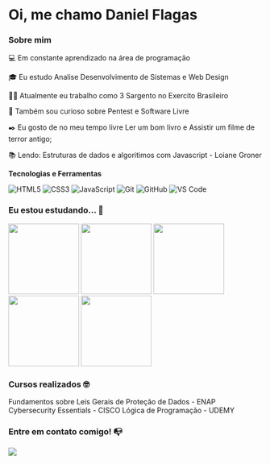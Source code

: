 # Oi, me chamo Daniel Flagas 

### Sobre mim

💻 Em constante aprendizado na área de programação

<!-- Isso é um comentário, não irá aparecer no seu perfil
(Abaixo você seleciona o curso que você está fazendo no momento) -->

🎓 Eu estudo Analise Desenvolvimento de Sistemas e Web Design

👩‍💻 Atualmente eu trabalho como 3 Sargento no Exercito Brasileiro

🔎 Também sou curioso sobre Pentest e Software Livre

✒️ Eu gosto de no meu tempo livre Ler um bom livro e Assistir um filme de terror antigo;

📚 Lendo: Estruturas de dados e algoritimos com Javascript - Loiane Groner

**Tecnologias e Ferramentas**

<!-- (Aqui você pode adicionar tecnologias que aprendeu no curso, já listamos algumas delas, e outras que já domina)) -->

![HTML5](https://img.shields.io/badge/html5-%23E34F26.svg?style=for-the-badge&logo=html5&logoColor=white)
![CSS3](https://img.shields.io/badge/css3-%231572B6.svg?style=for-the-badge&logo=css3&logoColor=white)
![JavaScript](https://img.shields.io/badge/javascript-%23323330.svg?style=for-the-badge&logo=javascript&logoColor=%23F7DF1E)
![Git](https://img.shields.io/badge/git-%23F05033.svg?style=for-the-badge&logo=git&logoColor=white)
![GitHub](https://img.shields.io/badge/github-%23121011.svg?style=for-the-badge&logo=github&logoColor=white)
![VS Code](https://img.shields.io/badge/VS%20Code-0078d7.svg?style=for-the-badge&logo=visual-studio-code&logoColor=white)

<!-- (Já colocar tecnologias do On Demand que aprende no curso)) -->

### Eu estou estudando... 🧩
<!-- (Aqui você pode adicionar tecnologias que está estudando, inclusive para aumentar essa lista você listamos algumas das tecnologias ensinadas na nossa [Assinatura On Demand](https://cubos.academy/cubosondemand)) -->
<img height="140em" img src="https://cdn.jsdelivr.net/gh/devicons/devicon/icons/c/c-original.svg" /> <img height="140em" img src="https://cdn.jsdelivr.net/gh/devicons/devicon/icons/cplusplus/cplusplus-original.svg" /> <img height="140em" img src="https://cdn.jsdelivr.net/gh/devicons/devicon/icons/csharp/csharp-original.svg" /> <img height="140em" img src="https://cdn.jsdelivr.net/gh/devicons/devicon/icons/java/java-original-wordmark.svg" /> <img height="140em" img src="https://cdn.jsdelivr.net/gh/devicons/devicon/icons/javascript/javascript-original.svg" />


<!-- (Você pode adicionar novas tecnologias insira ![Nome da Tecnologia](https://img.shields.io/badge/-[Nome da tecnologia]-[Cor do fundo]?style=flat-square&logo=[Nome da tecnologia])) -->

### Cursos realizados 🤓

Fundamentos sobre Leis Gerais de Proteção de Dados - ENAP
Cybersecurity Essentials - CISCO
Lógica de Programação - UDEMY



### Entre em contato comigo! 📭
<div>
<a href="https://www.linkedin.com/in/daniel-lira-82a643264?lipi=urn%3Ali%3Apage%3Ad_flagship3_profile_view_base_contact_details%3BnkS8HEZAQBKVa40kS0%2BYNQ%3D%3D" target="_blank"><img src="https://img.shields.io/badge/-LinkedIn-%230077B5?style=for-the-badge&logo=linkedin&logoColor=white" target="_blank"></a>   
</div>
